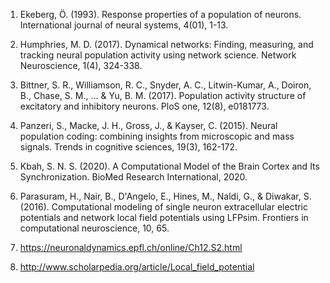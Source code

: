 1.	Ekeberg, Ö. (1993). Response properties of a population of neurons. International journal of neural systems, 4(01), 1-13.

2.	Humphries, M. D. (2017). Dynamical networks: Finding, measuring, and tracking neural population activity using network science. Network Neuroscience, 1(4), 324-338.

3.	Bittner, S. R., Williamson, R. C., Snyder, A. C., Litwin-Kumar, A., Doiron, B., Chase, S. M., ... & Yu, B. M. (2017). Population activity structure of excitatory and inhibitory neurons. PloS one, 12(8), e0181773.

4.	Panzeri, S., Macke, J. H., Gross, J., & Kayser, C. (2015). Neural population coding: combining insights from microscopic and mass signals. Trends in cognitive sciences, 19(3), 162-172.

5.	Kbah, S. N. S. (2020). A Computational Model of the Brain Cortex and Its Synchronization. BioMed Research International, 2020.

6.	Parasuram, H., Nair, B., D'Angelo, E., Hines, M., Naldi, G., & Diwakar, S. (2016). Computational modeling of single neuron extracellular electric potentials and network local field potentials using LFPsim. Frontiers in computational neuroscience, 10, 65.

7.	https://neuronaldynamics.epfl.ch/online/Ch12.S2.html

8.	http://www.scholarpedia.org/article/Local_field_potential
